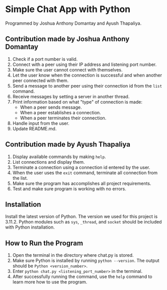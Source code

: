 # Simple Chat App with Python
Programmed by Joshua Anthony Domantay and Ayush Thapaliya.

## Contribution made by Joshua Anthony Domantay
1. Check if a port number is valid.
2. Connect with a peer using their IP address and listening port number.
3. Make sure the user cannot connect with themselves.
4. Let the user know when the connection is successful and when another peer connected with them.
5. Send a message to another peer using their connection id from the `list` command.
6. Receive messages by setting a server in another thread.
7. Print information based on what "type" of connection is made:
    - When a peer sends message.
    - When a peer establishes a connection.
    - When a peer terminates their connection.
8. Handle input from the user.
9. Update README.md.

## Contribution made by Ayush Thapaliya
1. Display available commands by making `help`.
2. List connections and display them.
3. Terminate a connection using a connection id entered by the user.
4. When the user uses the `exit` command, terminate all connection from the list.
5. Make sure the program has accomplishes all project requirements.
6. Test and make sure program is working with no errors.

## Installation
Install the latest version of Python. The version we used for this project is 3.11.2.
Python modules such as `sys`, `_thread`, and `socket` should be included with Python installation.

## How to Run the Program
1. Open the terminal in the directory where chat.py is stored.
2. Make sure Python is installed by running `python --version`. The output should be `Python <version_number>`.
3. Enter `python chat.py <listening_port_number>` in the terminal.
4. After successfully running the command, use the `help` command to learn more how to use the program.
